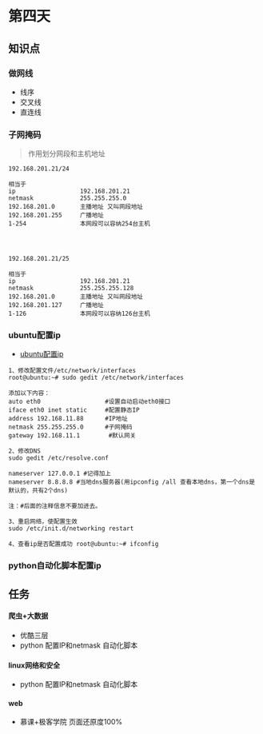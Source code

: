 # 第四天

## 知识点

### 做网线
* 线序
* 交叉线
* 直连线

### 子网掩码

> 作用划分网段和主机地址

```
192.168.201.21/24

相当于
ip 					192.168.201.21
netmask 			255.255.255.0
192.168.201.0    	主播地址 又叫网段地址
192.168.201.255  	广播地址
1-254           	本网段可以容纳254台主机 




192.168.201.21/25

相当于
ip 					192.168.201.21
netmask 			255.255.255.128
192.168.201.0   	主播地址 又叫网段地址
192.168.201.127  	广播地址
1-126           	本网段可以容纳126台主机 

```

### ubuntu配置ip
* [ubuntu配置ip](http://www.cnblogs.com/linjiqin/archive/2013/06/21/3148346.html)

```
1、修改配置文件/etc/network/interfaces
root@ubuntu:~# sudo gedit /etc/network/interfaces

添加以下内容：
auto eth0                  #设置自动启动eth0接口
iface eth0 inet static     #配置静态IP
address 192.168.11.88      #IP地址
netmask 255.255.255.0      #子网掩码
gateway 192.168.11.1        #默认网关

2、修改DNS
sudo gedit /etc/resolve.conf

nameserver 127.0.0.1 #记得加上
nameserver 8.8.8.8 #当地dns服务器(用ipconfig /all 查看本地dns，第一个dns是默认的，共有2个dns)

注：#后面的注释信息不要加进去。

3、重启网络，使配置生效
sudo /etc/init.d/networking restart

4、查看ip是否配置成功 root@ubuntu:~# ifconfig
```



### python自动化脚本配置ip





## 任务

#### 爬虫+大数据
* 优酷三层 
* python 配置IP和netmask 自动化脚本

#### linux网络和安全
* python 配置IP和netmask 自动化脚本

#### web
* 慕课+极客学院 页面还原度100%